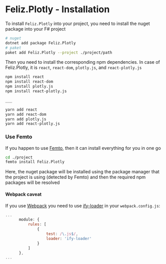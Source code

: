 # Feliz.Plotly - Installation

To install `Feliz.Plotly` into your project, you need to install the nuget package into your F# project
```bash
# nuget
dotnet add package Feliz.Plotly
# paket
paket add Feliz.Plotly --project ./project/path
```
Then you need to install the corresponding npm dependencies. In case of Feliz.Plotly, it is `react`, `react-dom`, `plotly.js`, and `react-plotly.js`
```bash
npm install react
npm install react-dom
npm install plotly.js
npm install react-plotly.js

___

yarn add react
yarn add react-dom
yarn add plotly.js
yarn add react-plotly.js
```

### Use Femto

If you happen to use [Femto](https://github.com/Zaid-Ajaj/Femto), then it can install everything for you in one go
```bash
cd ./project
femto install Feliz.Plotly
```
Here, the nuget package will be installed using the package manager that the project is using (detected by Femto) and then the required npm packages will be resolved

#### Webpack caveat

If you use [Webpack](https://webpack.js.org) you need to use [ify-loader](https://github.com/browserify/ify-loader) in your `webpack.config.js`:
```javascript
...
      module: {
          rules: [
              {
                  test: /\.js$/,
                  loader: 'ify-loader'
              }
          ]
      },
...
```
